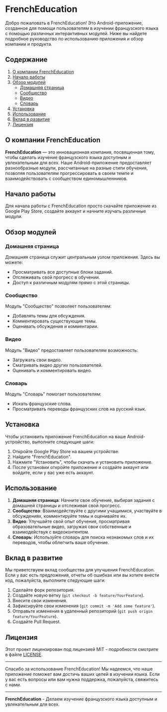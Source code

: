 # FrenchEducation

Добро пожаловать в FrenchEducation! Это Android-приложение, созданное для помощи пользователям в изучении французского языка с помощью различных интерактивных модулей. Ниже вы найдете подробное руководство по использованию приложения и обзор компании и продукта.

## Содержание
1. [О компании FrenchEducation](#о-компании-frencheducation)
2. [Начало работы](#начало-работы)
3. [Обзор модулей](#обзор-модулей)
    - [Домашняя страница](#домашняя-страница)
    - [Сообщество](#сообщество)
    - [Видео](#видео)
    - [Словарь](#словарь)
4. [Установка](#установка)
5. [Использование](#использование)
6. [Вклад в развитие](#вклад-в-развитие)
7. [Лицензия](#лицензия)

## О компании FrenchEducation

**FrenchEducation** — это инновационная компания, посвященная тому, чтобы сделать изучение французского языка доступным и увлекательным для всех. Наше Android-приложение предоставляет разнообразные модули, рассчитанные на разные стили обучения, позволяя пользователям прогрессировать в своем темпе и взаимодействовать с сообществом единомышленников.

## Начало работы

Для начала работы с FrenchEducation просто скачайте приложение из Google Play Store, создайте аккаунт и начните изучать различные модули.

## Обзор модулей

### Домашняя страница

Домашняя страница служит центральным узлом приложения. Здесь вы можете:
- Просматривать все доступные блоки заданий.
- Отслеживать свой прогресс в обучении.
- Доступ к различным модулям прямо с этой страницы.

### Сообщество

Модуль "Сообщество" позволяет пользователям:
- Добавлять темы для обсуждения.
- Комментировать существующие темы.
- Оценивать обсуждения и комментарии.

### Видео

Модуль "Видео" предоставляет пользователям возможность:
- Загружать свои видео.
- Сматривать видео других пользователей.
- Оценивать и комментировать видео.

### Словарь

Модуль "Словарь" помогает пользователям:
- Искать французские слова.
- Просматривать переводы французских слов на русский язык.

## Установка

Чтобы установить приложение FrenchEducation на ваше Android-устройство, выполните следующие шаги:

1. Откройте Google Play Store на вашем устройстве.
2. Найдите "FrenchEducation".
3. Нажмите "Установить", чтобы скачать и установить приложение.
4. После установки откройте приложение и создайте аккаунт или войдите, если у вас уже есть аккаунт.

## Использование

1. **Домашняя страница**: Начните свое обучение, выбирая задания с домашней страницы и отслеживая свой прогресс.
2. **Сообщество**: Взаимодействуйте с другими учащимися, участвуйте в обсуждениях, комментируйте темы и оценивайте их.
3. **Видео**: Улучшайте свой опыт обучения, просматривая образовательные видео, загружая свои собственные и взаимодействуя с видеоконтентом.
4. **Словарь**: Используйте словарь для поиска незнакомых слов и их переводов, чтобы облегчить ваше обучение.

## Вклад в развитие

Мы приветствуем вклад сообщества для улучшения FrenchEducation. Если у вас есть предложения, отчеты об ошибках или вы хотите внести код, пожалуйста, выполните следующие шаги:

1. Сделайте форк репозитория.
2. Создайте новую ветку (`git checkout -b feature/YourFeature`).
3. Внесите свои изменения.
4. Зафиксируйте свои изменения (`git commit -m 'Add some feature'`).
5. Отправьте изменения в удаленный репозиторий (`git push origin feature/YourFeature`).
6. Создайте Pull Request.

## Лицензия

Этот проект лицензирован под лицензией MIT - подробности смотрите в файле [LICENSE](LICENSE).

---

Спасибо за использование FrenchEducation! Мы надеемся, что наше приложение поможет вам достичь ваших целей в изучении языка. Если у вас есть вопросы или вам нужна поддержка, пожалуйста, свяжитесь с нами.

---

**FrenchEducation** - Делаем изучение французского языка доступным и увлекательным для всех.
